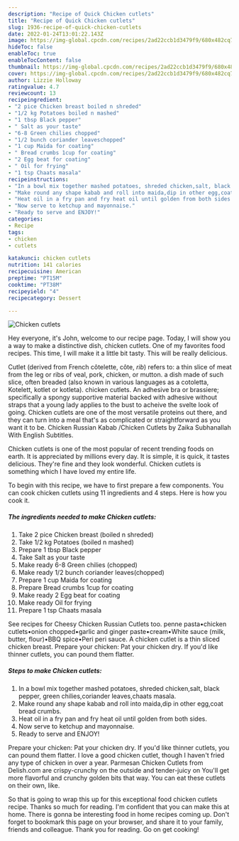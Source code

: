 ```yaml
---
description: "Recipe of Quick Chicken cutlets"
title: "Recipe of Quick Chicken cutlets"
slug: 1936-recipe-of-quick-chicken-cutlets
date: 2022-01-24T13:01:22.143Z
image: https://img-global.cpcdn.com/recipes/2ad22ccb1d3479f9/680x482cq70/chicken-cutlets-recipe-main-photo.jpg
hideToc: false
enableToc: true
enableTocContent: false
thumbnail: https://img-global.cpcdn.com/recipes/2ad22ccb1d3479f9/680x482cq70/chicken-cutlets-recipe-main-photo.jpg
cover: https://img-global.cpcdn.com/recipes/2ad22ccb1d3479f9/680x482cq70/chicken-cutlets-recipe-main-photo.jpg
author: Lizzie Holloway
ratingvalue: 4.7
reviewcount: 13
recipeingredient:
- "2 pice Chicken breast boiled n shreded"
- "1/2 kg Potatoes boiled n mashed"
- "1 tbsp Black pepper"
- " Salt as your taste"
- "6-8 Green chilies chopped"
- "1/2 bunch coriander leaveschopped"
- "1 cup Maida for coating"
- " Bread crumbs 1cup for coating"
- "2 Egg beat for coating"
- " Oil for frying"
- "1 tsp Chaats masala"
recipeinstructions:
- "In a bowl mix together mashed potatoes, shreded chicken,salt, black pepper, green chilies,coriander leaves,chaats masala."
- "Make round any shape kabab and roll into maida,dip in other egg,coat bread crumbs."
- "Heat oil in a fry pan and fry heat oil until golden from both sides."
- "Now serve to ketchup and mayonnaise."
- "Ready to serve and ENJOY!"
categories:
- Recipe
tags:
- chicken
- cutlets

katakunci: chicken cutlets 
nutrition: 141 calories
recipecuisine: American
preptime: "PT15M"
cooktime: "PT38M"
recipeyield: "4"
recipecategory: Dessert

---
```



![Chicken cutlets](https://img-global.cpcdn.com/recipes/2ad22ccb1d3479f9/680x482cq70/chicken-cutlets-recipe-main-photo.jpg)

Hey everyone, it's John, welcome to our recipe page. Today, I will show you a way to make a distinctive dish, chicken cutlets. One of my favorites food recipes. This time, I will make it a little bit tasty. This will be really delicious.

Cutlet (derived from French côtelette, côte, *rib*) refers to: a thin slice of meat from the leg or ribs of veal, pork, chicken, or mutton. a dish made of such slice, often breaded (also known in various languages as a cotoletta, Kotelett, kotlet or kotleta). chicken cutlets. An adhesive bra or brassiere; specifically a spongy supportive material backed with adhesive without straps that a young lady applies to the bust to acheive the svelte look of going. Chicken cutlets are one of the most versatile proteins out there, and they can turn into a meal that&#39;s as complicated or straightforward as you want it to be. Chicken Russian Kabab /Chicken Cutlets by Zaika Subhanallah With English Subtitles.

Chicken cutlets is one of the most popular of recent trending foods on earth. It is appreciated by millions every day. It is simple, it is quick, it tastes delicious. They're fine and they look wonderful. Chicken cutlets is something which I have loved my entire life.


To begin with this recipe, we have to first prepare a few components. You can cook chicken cutlets using 11 ingredients and 4 steps. Here is how you cook it.

<!--inarticleads1-->

##### The ingredients needed to make Chicken cutlets:

1. Take 2 pice Chicken breast (boiled n shreded)
1. Take 1/2 kg Potatoes (boiled n mashed)
1. Prepare 1 tbsp Black pepper
1. Take  Salt as your taste
1. Make ready 6-8 Green chilies (chopped)
1. Make ready 1/2 bunch coriander leaves(chopped)
1. Prepare 1 cup Maida for coating
1. Prepare  Bread crumbs 1cup for coating
1. Make ready 2 Egg beat for coating
1. Make ready  Oil for frying
1. Prepare 1 tsp Chaats masala


See recipes for Cheesy Chicken Russian Cutlets too. penne pasta•chicken cutlets•onion chopped•garlic and ginger paste•cream•White sauce (milk, butter, flour)•BBQ spice•Peri peri sauce. A chicken cutlet is a thin sliced chicken breast. Prepare your chicken: Pat your chicken dry. If you&#39;d like thinner cutlets, you can pound them flatter. 

<!--inarticleads2-->

##### Steps to make Chicken cutlets:

1. In a bowl mix together mashed potatoes, shreded chicken,salt, black pepper, green chilies,coriander leaves,chaats masala.
1. Make round any shape kabab and roll into maida,dip in other egg,coat bread crumbs.
1. Heat oil in a fry pan and fry heat oil until golden from both sides.
1. Now serve to ketchup and mayonnaise.
1. Ready to serve and ENJOY!

Prepare your chicken: Pat your chicken dry. If you&#39;d like thinner cutlets, you can pound them flatter. I love a good chicken cutlet, though I haven&#39;t fried any type of chicken in over a year. Parmesan Chicken Cutlets from Delish.com are crispy-crunchy on the outside and tender-juicy on You&#39;ll get more flavorful and crunchy golden bits that way. You can eat these cutlets on their own, like. 

So that is going to wrap this up for this exceptional food chicken cutlets recipe. Thanks so much for reading. I'm confident that you can make this at home. There is gonna be interesting food in home recipes coming up. Don't forget to bookmark this page on your browser, and share it to your family, friends and colleague. Thank you for reading. Go on get cooking!
